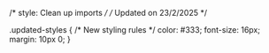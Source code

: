/* style: Clean up imports */
/* Updated on 23/2/2025 */

.updated-styles {
  /* New styling rules */
  color: #333;
  font-size: 16px;
  margin: 10px 0;
}